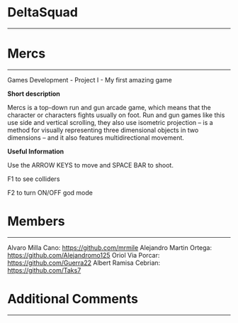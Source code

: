 # DeltaSquad
***

# Mercs
***

Games Development - Project I - My first amazing game

**Short description**

Mercs is a top-down run and gun arcade game, which means that the character or characters fights usually on foot. Run and gun games like this use side and vertical scrolling, they also use isometric projection – is a method for visually representing three dimensional objects in two dimensions – and it also features multidirectional movement.

**Useful Information**

Use the ARROW KEYS to move and SPACE BAR to shoot.

F1 to see colliders

F2 to turn ON/OFF god mode

# Members
***

Alvaro Milla Cano: https://github.com/mrmile 
Alejandro Martin Ortega: https://github.com/Alejandromo125
Oriol Via Porcar: https://github.com/Guerra22
Albert Ramisa Cebrian: https://github.com/Taks7

# Additional Comments
***
